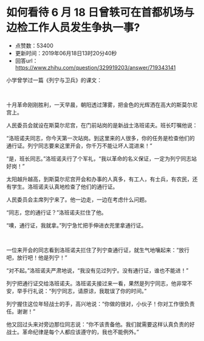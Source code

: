 # 如何看待 6 月 18 日曾轶可在首都机场与边检工作人员发生争执一事?
- 点赞数：53400
- 更新时间：2019年06月18日13时20分40秒
- 回答url：https://www.zhihu.com/question/329919203/answer/719343141
<body>
 <p data-pid="RkvputPt">小学曾学过一篇《列宁与卫兵》的课文：</p>
 <p class="ztext-empty-paragraph"><br></p>
 <p data-pid="rHKaFLbC">十月革命刚刚胜利，一天早晨，朝阳透过薄雾，把金色的光辉洒在高大的斯莫尔尼宫上。</p>
 <p data-pid="QBwOTzOV">人民委员会就设在斯莫尔尼宫，在门前站岗的是新战士洛班诺夫。班长叮嘱他说：</p>
 <p data-pid="VliUBCP4">“洛班诺夫同志，你今天第一次站岗。到这里来的人很多，你的任务是检查他们的通行证。列宁同志要来这里开会，你千万不能让坏人混进来！”</p>
 <p data-pid="sFJYUY2n">“是，班长同志。”洛班诺夫行了个军礼，“我以革命的名义保证，一定为列宁同志站好岗！”</p>
 <p data-pid="GhIFedDf">太阳越升越高，到斯莫尔尼宫开会和办事的人真多，有工人，有士兵，有农民，还有学生。洛班诺夫认真地检查了他们的通行证。</p>
 <p data-pid="6DffWBix">人民委员会主席列宁来了。他一边走，一边在考虑什么问题。</p>
 <p data-pid="8WKrBm9J">“同志，您的通行证？”洛班诺夫拦住了他。</p>
 <p data-pid="Iiv6pRVi">“噢，通行证，我就拿。”列宁急忙把手伸进衣兜里拿通行证。</p>
 <p class="ztext-empty-paragraph"><br></p>
 <p data-pid="PxCkzhC8">一位来开会的同志看到洛班诺夫拦住了列宁查通行证，就生气地嚷起来：“放行吧，放行吧！他是列宁！”</p>
 <p data-pid="SNwv5aI-">“对不起。”洛班诺夫严肃地说，“我没有见过列宁。没有通行证，谁也不能进！”</p>
 <p data-pid="H3pitq7X">列宁把通行证交给洛班诺夫。洛班诺夫接过来一看，果然是列宁同志，他非常不安，举手行礼说：“列宁同志，请原谅，我耽误了你的时间。”</p>
 <p data-pid="6EjoZCld">列宁握住这位年轻战士的手，高兴地说：“你做的很对，小伙子！你对工作很负责任。谢谢！”</p>
 <p data-pid="pzYxOfsH">他又回过头来对旁边那位同志说：“你不该责备他。我们就需要这样认真负责的好战士。革命纪律是每个人都应该遵守的，我也不能例外。”</p>
</body>